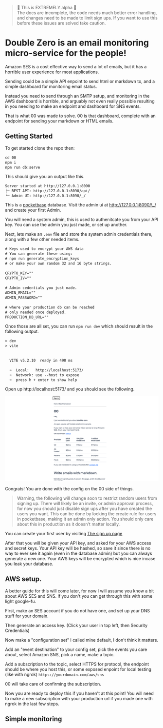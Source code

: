 > 🚨 This is EXTREMELY alpha 🚨\
> The docs are incomplete, the code needs much better error handling, and changes need to be made to limit sign ups. If you want to use this before these issues are solved take caution.

# Double Zero is an email monitoring micro-service for the people!

Amazon SES is a cost effective way to send a lot of emails, but it has a horrible user experience for most applications.

Sending could be a simple API enpoint to send html or markdown to, and a simple dashboard for monitoring email status.

Instead you need to send through an SMTP setup, and monitoring in the AWS dashboard is horrible, and arguably not even really possible resulting in you needing to make an endpoint and dashboard for SNS events.

That is what 00 was made to solve. 00 is that dashboard, complete with an endpoint for sending your markdown or HTML emails.

## Getting Started

To get started clone the repo then:

```
cd 00
npm i
npm run db:serve
```

This should give you an output like this.

```
Server started at http://127.0.0.1:8090
├─ REST API: http://127.0.0.1:8090/api/
└─ Admin UI: http://127.0.0.1:8090/_/
```

This is a [pocketbase](https://pocketbase.io/) database. Visit the admin ui at http://127.0.0.1:8090/\_/ and create your first Admin.

You will need a system admin, this is used to authenitcate you from your API key. You can use the admin you just made, or set up another.

Next, lets make an `.env` file and store the system admin credentials there, along with a few other needed items.

```
# Keys used to encrypt your AWS data
# You can generate these using:
# npm run generate_encryption_keys
# or make your own random 32 and 16 byte strings.

CRYPTO_KEY=""
CRYPTO_IV=""

# Admin cedentials you just made. 
ADMIN_EMAIL=""
ADMIN_PASSWORD=""

# where your production db can be reached
# only needed once deployed. 
PRODUCTION_DB_URL="" 
```

Once those are all set, you can run `npm run dev` which should result in the following output.

```
> dev
> vite


  VITE v5.2.10  ready in 490 ms

  ➜  Local:   http://localhost:5173/
  ➜  Network: use --host to expose
  ➜  press h + enter to show help
```

Open up http://localhost:5173/ and you should see the following.

![Home page screenshot](<guides/images/Screenshot 2024-04-29 at 6.25.23 PM.png>)

Congrats! You are done with the config on the 00 side of things.

> Warning, the following will change soon to restrict random users from signing up. There will likely be an invite, or admin approval process, for now you should just disable sign ups after you have created the users you want. This can be done by locking the create rule for users in pocketbase, making it an admin only action. You should only care about this in production as it doesn't matter locally.

You can create your first user by visiting [The sign up page](http://localhost:5173/auth/sign-up)

After that you will be given your API key, and asked for your AWS access and secret keys. Your API key will be hashed, so save it since there is no way to ever see it again (even in the database admin) but you can always generate a new one. Your AWS keys will be encrypted which is nice incase you leak your database.

## AWS setup.

A better guide for this will come later, for now I will assume you know a bit about AWS SES and SNS. If you don't you can get through this with some light google-fu.

First, make an SES account if you do not have one, and set up your DNS stuff for your domain.

Then generate an access key. (Click your user in top left, then Security Credentials)

Now make a "configuration set" I called mine default, I don't think it matters.

Add an "event destination" to your config set, pick the events you care about, select Amazon SNS, pick a name, make a topic.

Add a subscription to the topic, select HTTPS for protocol, the endpoint should be where you host this, or some exposed enpoint for local testing (like with ngrok) `https://yourdomain.com/aws/sns`

00 will take care of confirming the subscription.

Now you are ready to deploy this if you haven't at this point! You will need to make a new subscription with your production url if you made one with ngrok in the last few steps.

## Simple monitoring

##
